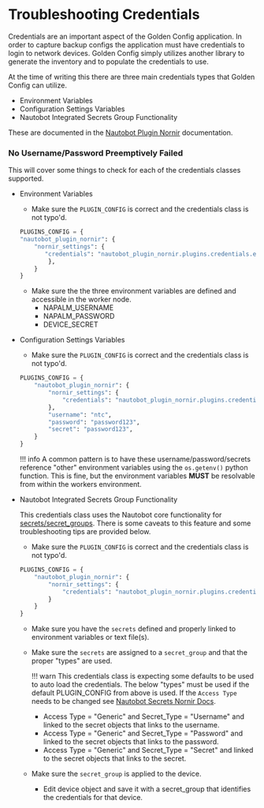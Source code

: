 # Troubleshooting Credentials

Credentials are an important aspect of the Golden Config application. In order to capture backup configs the application must have credentials to login to network devices. Golden Config simply utilizes another library to generate the inventory and to populate the credentials to use.

At the time of writing this there are three main credentials types that Golden Config can utilize.

- Environment Variables
- Configuration Settings Variables
- Nautobot Integrated Secrets Group Functionality

These are documented in the [Nautobot Plugin Nornir](https://docs.nautobot.com/projects/plugin-nornir/en/latest/user/app_feature_credentials/) documentation.

### No Username/Password Preemptively Failed

This will cover some things to check for each of the credentials classes supported.

- Environment Variables
    - Make sure the `PLUGIN_CONFIG` is correct and the credentials class is not typo'd.

    ```python
    PLUGINS_CONFIG = {
    "nautobot_plugin_nornir": {
        "nornir_settings": {
           "credentials": "nautobot_plugin_nornir.plugins.credentials.env_vars.CredentialsEnvVars"
            },
        }
    }
    ```

    - Make sure the the three environment variables are defined and accessible in the worker node.
        - NAPALM_USERNAME
        - NAPALM_PASSWORD
        - DEVICE_SECRET

- Configuration Settings Variables
    - Make sure the `PLUGIN_CONFIG` is correct and the credentials class is not typo'd.

    ```python
    PLUGINS_CONFIG = {
        "nautobot_plugin_nornir": {
            "nornir_settings": {
                "credentials": "nautobot_plugin_nornir.plugins.credentials.settings_vars.CredentialsSettingsVars",
            },
            "username": "ntc",
            "password": "password123",
            "secret": "password123",
        }
    }
    ```

    !!! info
        A common pattern is to have these username/password/secrets reference "other" environment variables using the `os.getenv()` python function. This is fine, but the environment variables **MUST** be resolvable from within the workers environment.

- Nautobot Integrated Secrets Group Functionality

    This credentials class uses the Nautobot core functionality for [secrets/secret_groups](https://docs.nautobot.com/projects/core/en/stable/core-functionality/secrets/). There is some caveats to this feature and some troubleshooting tips are provided below.

    - Make sure the `PLUGIN_CONFIG` is correct and the credentials class is not typo'd.

    ```python
    PLUGINS_CONFIG = {
        "nautobot_plugin_nornir": {
            "nornir_settings": {
                "credentials": "nautobot_plugin_nornir.plugins.credentials.nautobot_secrets.CredentialsNautobotSecrets",
            }
        }
    }
    ```

    - Make sure you have the `secrets` defined and properly linked to environment variables or text file(s).
    - Make sure the `secrets` are assigned to a `secret_group` and that the proper "types" are used.

        !!! warn
            This credentials class is expecting some defaults to be used to auto load the credentials. The below "types" must be used if the default PLUGIN_CONFIG from above is used. If the `Access Type` needs to be changed see [Nautobot Secrets Nornir Docs](https://docs.nautobot.com/projects/plugin-nornir/en/latest/user/app_feature_credentials/#nautobot-secrets).

        - Access Type = "Generic" and Secret_Type = "Username" and linked to the secret objects that links to the username.
        - Access Type = "Generic" and Secret_Type = "Password" and linked to the secret objects that links to the password.
        - Access Type = "Generic" and Secret_Type = "Secret" and linked to the secret objects that links to the secret.

    - Make sure the `secret_group` is applied to the device.
        - Edit device object and save it with a secret_group that identifies the credentials for that device.
